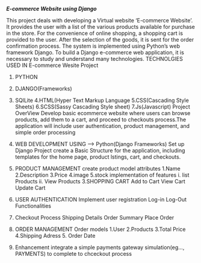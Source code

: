 ***E-commerce Website using Django***

This project deals with developing a Virtual website ‘E-commerce Website’. 
It provides the user with a list of the various products available for purchase in the store. 
For the convenience of online shopping, a shopping cart is provided to the user. After the selection of the goods, it is sent for the order confirmation process. 
The system is implemented using Python’s web framework Django. To build a Django e-commerce web application, it is necessary to study and understand many technologies.
TECHNOLGIES USED IN E-commerce Wesite Project
   1. PYTHON
   2. DJANGO(Frameworks)
   3. SQlLite
    4.HTML(Hyper Text Markup Language
    5.CSS(Cascading Style Sheets)
    6.SCSS(Sassy Cascading Style sheet)
    7.Js(Javascript)
Project OverView
  Develop basic ecommerce website where users can browse products, add them to a cart, and proceed to checkouts process.The  application will include user authentication, product management, and simple order processing

1. WEB DEVELOPMENT USING --> Python(Django Frameworks)
   Set up Django Project
   create a Basic Structure for the application, including templates for the home page, product lstings, cart, and checkouts.
2. PRODUCT MANAGEMENT
    create product model attributes
     1.Name
     2.Description
     3.Price
     4.image
     5.stock
   implementation of features
    i. list Products
    ii. View Products
3.SHOPPING CART
    Add to Cart
    View Cart
   Update Cart
4. USER AUTHENTICATION
   Implement user registration
     Log-in
     Log-Out Functionalities
5. Checkout Process
    Shipping Details
    Order Summary
    Place Order
6. ORDER MANAGEMENT
  Order models
       1.User
       2.Products
       3.Total Price
       4.Shipping Adress
       5. Order Date
7. Enhancement
   integrate a simple payments gateway simulation(eg..., PAYMENTS) to complete to chceckout process
   
   
   
   
  
